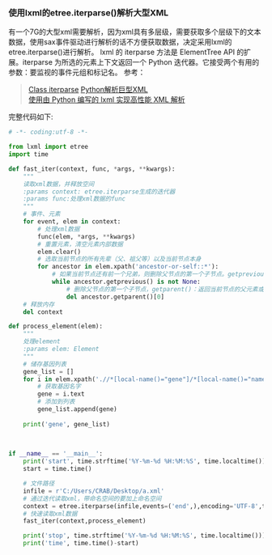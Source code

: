 ### 使用lxml的etree.iterparse()解析大型XML

有一个7G的大型xml需要解析，因为xml具有多层级，需要获取多个层级下的文本数据，使用sax事件驱动进行解析的话不方便获取数据，决定采用lxml的etree.iterparse()进行解析。
lxml 的 iterparse 方法是 ElementTree API 的扩展。iterparse 为所选的元素上下文返回一个 Python 迭代器。它接受两个有用的参数：要监视的事件元组和标记名。
参考：
> [Class iterparse](https://lxml.de/api/lxml.etree.iterparse-class.html)
> [Python解析巨型XML](https://www.jsome.net/blog/2010/08/18/handle-large-xml-with-python)  
> [使用由 Python 编写的 lxml 实现高性能 XML 解析](https://www.ibm.com/developerworks/cn/xml/x-hiperfparse/#resources)

完整代码如下:
```python
# -*- coding:utf-8 -*-

from lxml import etree
import time

def fast_iter(context, func, *args, **kwargs):
    """
    读取xml数据，并释放空间
    :params context: etree.iterparse生成的迭代器
    :params func:处理xml数据的func
    """
    # 事件、元素
    for event, elem in context:
        # 处理xml数据
        func(elem, *args, **kwargs)
        # 重置元素，清空元素内部数据
        elem.clear()
        # 选取当前节点的所有先辈（父、祖父等）以及当前节点本身
        for ancestor in elem.xpath('ancestor-or-self::*'):
            # 如果当前节点还有前一个兄弟，则删除父节点的第一个子节点。getprevious():返回当前节点的前一个兄弟或None。
            while ancestor.getprevious() is not None:
                # 删除父节点的第一个子节点，getparent()：返回当前节点的父元素或根元素或None。
                del ancestor.getparent()[0]
    # 释放内存
    del context

def process_element(elem):
    """
    处理element
    :params elem: Element
    """
    # 储存基因列表
    gene_list = []
    for i in elem.xpath('.//*[local-name()="gene"]/*[local-name()="name"]'):
        # 获取基因名字
        gene = i.text
        # 添加到列表
        gene_list.append(gene)
    
    print('gene', gene_list)
    
   

if __name__ == '__main__':
    print('start', time.strftime('%Y-%m-%d %H:%M:%S', time.localtime()))
    start = time.time()

    # 文件路径
    infile = r'C:/Users/CRAB/Desktop/a.xml'
    # 通过迭代读取xml，带命名空间的要加上命名空间
    context = etree.iterparse(infile,events=('end',),encoding='UTF-8',tag='{http://uniprot.org/uniprot}entry')
    # 快速读取xml数据
    fast_iter(context,process_element)

    print('stop', time.strftime('%Y-%m-%d %H:%M:%S', time.localtime()))
    print('time', time.time()-start)

```